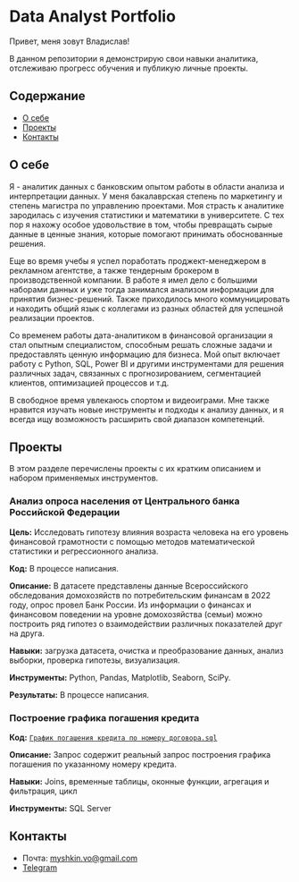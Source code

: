 # Data Analyst Portfolio
Привет, меня зовут Владислав!

В данном репозитории я демонстрирую свои навыки аналитика, отслеживаю прогресс обучения и публикую личные проекты.

## Содержание
- [О себе](#о-себе)
- [Проекты](#проекты)
- [Контакты](#контакты)
  
## О себе
Я - аналитик данных с банковским опытом работы в области анализа и интерпретации данных. У меня бакалаврская степень по маркетингу и степень магистра по управлению проектами. Моя страсть к аналитике зародилась с изучения статистики и математики в университете. С тех пор я нахожу особое удовольствие в том, чтобы превращать сырые данные в ценные знания, которые помогают принимать обоснованные решения.

Еще во время учебы я успел поработать проджект-менеджером в рекламном агентстве, а также тендерным брокером в производственной компании. В работе я имел дело с большими наборами данных и уже тогда занимался анализом информации для принятия бизнес-решений. Также приходилось много коммуницировать и находить общий язык с коллегами из разных областей для успешной реализации проектов.

Со временем работы дата-аналитиком в финансовой организации я стал опытным специалистом, способным решать сложные задачи и предоставлять ценную информацию для бизнеса. Мой опыт включает работу с Python, SQL, Power BI и другими инструментами для решения различных задач, связанных с прогнозированием, сегментацией клиентов, оптимизацией процессов и т.д.

В свободное время увлекаюсь спортом и видеоиграми. Мне также нравится изучать новые инструменты и подходы к анализу данных, и я всегда ищу возможность расширить свой диапазон компетенций.


## Проекты
В этом разделе перечислены проекты с их кратким описанием и набором применяемых инструментов.

### Анализ опроса населения от Центрального банка Российской Федерации
**Цель:** Исследовать гипотезу влияния возраста человека на его уровень финансовой грамотности с помощью методов математической статистики и регрессионного анализа.

**Код:** В процессе написания.

**Описание:** В датасете представлены данные Всероссийского обследования домохозяйств по потребительским финансам в 2022 году, опрос провел Банк России. Из информации о финансах и финансовом поведении на уровне домохозяйства (семьи) можно построить ряд гипотез о взаимодействии различных показателей друг на друга.

**Навыки:** загрузка датасета, очистка и преобразование данных, анализ выборки, проверка гипотезы, визуализация.

**Инструменты:** Python, Pandas, Matplotlib, Seaborn, SciPy.

**Результаты:** В процессе написания.

### Построение графика погашения кредита
**Код:** [`График погашения кредита по номеру договора.sql`](https://github.com/vladmysh/Data-Analyst-Portfolio/blob/main/График%20погашения%20кредита%20по%20номеру%20договора.sql)

**Описание:** Запрос содержит реальный запрос построения графика погашения по указанному номеру кредита.

**Навыки:** Joins, временные таблицы, оконные функции, агрегация и фильтрация, цикл

**Инструменты:** SQL Server


## Контакты
- Почта: myshkin.vo@gmail.com
- [Telegram](https://t.me/myshkin_v)
